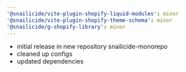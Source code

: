 ```yaml
---
'@snailicide/vite-plugin-shopify-liquid-modules': minor
'@snailicide/vite-plugin-shopify-theme-schema': minor
'@snailicide/g-shopify-library': minor
---
```


-   initial release in new repository snailicide-monorepo
-   cleaned up configs
-   updated dependencies

